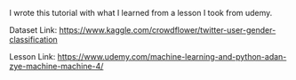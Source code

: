 I wrote this tutorial with what I learned from a lesson I took from udemy.

Dataset Link: https://www.kaggle.com/crowdflower/twitter-user-gender-classification

Lesson Link: https://www.udemy.com/machine-learning-and-python-adan-zye-machine-machine-4/
